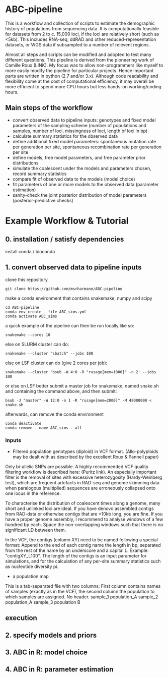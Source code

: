 # ABC-pipeline

This is a workflow and collection of scripts to estimate the demographic history of populations from sequencing data. It is computationally feasible for datasets from 2 to c. 15,000 loci, if the loci are relatively short (such as <5kb). This includes RNA-seq, ddRAD and other reduced-representation datasets, or WGS data if subsampled to a number of relevent regions.

Almost all steps and scripts can be modified and adopted to test many different questions. This pipeline is derived from the pioneering work of Camille Roux (LINK). My focus was to allow non-programmers like myself to more easily modify the pipeline for particular projects. Hence important parts are written in python (2.7 and/or 3.x). Although code readability and flexibility come at the cost of computational efficiency, it may overall be more efficient to spend more CPU hours but less hands-on working/coding hours.

## Main steps of the workflow
- convert observed data to pipeline inputs: genotypes and fixed model parameters of the sampling scheme (number of populations and samples, number of loci, missingness of loci, length of loci in bp)
- calculate summary statistics for the observed data
- define additional fixed model parameters: spontaneous mutation rate per generation per site, spontaneous recombination rate per generation per site
- define models, free model parameters, and free parameter prior distributions
- simulate the coalescent under the models and parameters chosen, record summary statistics
- compare fit of observed data to the models (model choice)
- fit parameters of one or more models to the observed data (parameter estimation)
- sanity-check the joint posterior distribution of model parameters (posterior-predictive checks)



# Example Workflow & Tutorial

## 0. installation / satisfy dependencies

install conda / bioconda

## 1. convert observed data to pipeline inputs
clone this repository
```
git clone https://github.com/mscharmann/ABC-pipeline

```

make a conda environment that contains snakemake, numpy and scipy
```
cd ABC-pipeline
conda env create --file ABC_sims.yml
conda activate ABC_sims
```

a quick example of the pipeline can then be run locally like so:

```
snakemake --cores 10
```

else on SLURM cluster can do:
```
snakemake --cluster "sbatch" --jobs 100
```

else on LSF cluster can do (give 2 cores per job):
```
snakemake --cluster 'bsub -W 4:0 -R "rusage[mem=1000]" -n 2' --jobs 100
```

or else on LSF better submit a master job for snakemake, named snake.sh and containing the command above, and then submit:
```
bsub -J "master" -W 12:0 -n 1 -R "rusage[mem=2000]" -M 48000000 < snake.sh
```


afterwards, can remove the conda environment
```
conda deactivate
conda remove --name ABC_sims --all
```


### Inputs
- Filtered population genotypes (diploid) in VCF format. (Allo-polyploids may be dealt with as described by the excellent Roux & Pannell paper)

Only bi-allelic SNPs are possible. A highly recommended VCF quality filtering workflow is described here: (Puritz link). An especially important filter is the removal of sites with excessive heterozygosity (Hardy-Weinberg test), which are frequent artefacts in RAD-seq and genome skimming data when paralogous (multiplied) sequences are erroneously collapsed onto one locus in the reference.
	
To characterise the distribution of coalescent times along a genome, many short and unlinked loci are ideal. If you have denovo assembled contigs from RAD-data or otherwise contigs that are <10kb long, you are fine. If you have a proper genome assembly, I recommend to analyse windows of a few hundred bp each. Space the non-overlapping windows such that there is no significant LD between them.

In the VCF, the contigs (column XY) need to be named following a special format: Append to the end of each contig name the length in bp, separated from the rest of the name by an underscore and a capital L. Example: "contigXY_L100". The length of the contigs is an input parameter for simulations, and for the calculation of any per-site summary statistics such as nucleotide diversity pi.

- a population map

This is a tab-separated file with two columns: First column contains names of samples (exactly as in the VCF), the second column the population to which samples are assigned. No header.
sample_1	population_A
sample_2	population_A
sample_3	population B

## execution

## 2. specify models and priors

## 3. ABC in R: model choice

## 4. ABC in R: parameter estimation







